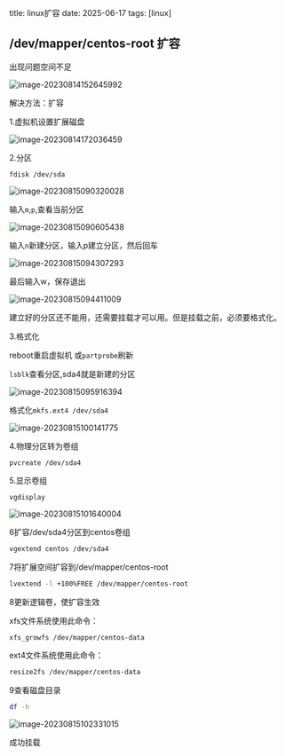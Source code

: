 title: linux扩容
date: 2025-06-17
tags: [linux]

## /dev/mapper/centos-root 扩容

出现问题空间不足

![image-20230814152645992](image-20230814152645992.png)



解决方法：扩容

1.虚拟机设置扩展磁盘

![image-20230814172036459](image-20230814172036459.png)

2.分区

`fdisk /dev/sda`

![image-20230815090320028](image-20230815090320028.png)

输入`m`,`p`,查看当前分区

![image-20230815090605438](image-20230815090605438.png)

输入`n`新建分区，输入p建立分区，然后回车

![image-20230815094307293](image-20230815094307293.png)

最后输入w，保存退出

![image-20230815094411009](image-20230815094411009.png)

建立好的分区还不能用，还需要挂载才可以用。但是挂载之前，必须要格式化。



3.格式化

reboot重启虚拟机 或`partprobe`刷新

`lsblk`查看分区,sda4就是新建的分区

![image-20230815095916394](image-20230815095916394.png)

格式化`mkfs.ext4 /dev/sda4`

![image-20230815100141775](image-20230815100141775.png)

4.物理分区转为卷组

`pvcreate /dev/sda4`

5.显示卷组

`vgdisplay`

![image-20230815101640004](image-20230815101640004.png)

6扩容/dev/sda4分区到centos卷组

```bash
vgextend centos /dev/sda4
```

7将扩展空间扩容到/dev/mapper/centos-root

```bash
lvextend -l +100%FREE /dev/mapper/centos-root
```

8更新逻辑卷，使扩容生效

xfs文件系统使用此命令：

```bash
xfs_growfs /dev/mapper/centos-data
```

ext4文件系统使用此命令：

```bash
resize2fs /dev/mapper/centos-data
```

9查看磁盘目录

```bash
df -h
```

![image-20230815102331015](image-20230815102331015.png)

成功挂载